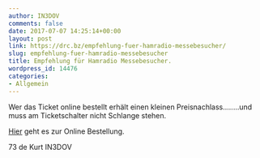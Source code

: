 ```yaml
---
author: IN3DOV
comments: false
date: 2017-07-07 14:25:14+00:00
layout: post
link: https://drc.bz/empfehlung-fuer-hamradio-messebesucher/
slug: empfehlung-fuer-hamradio-messebesucher
title: Empfehlung für Hamradio Messebesucher.
wordpress_id: 14476
categories:
- Allgemein
---
```


Wer das Ticket online bestellt erhält einen kleinen Preisnachlass........und muss am Ticketschalter nicht Schlange stehen.

[Hier](http://www.hamradio-friedrichshafen.de/ham-de/besucher/online-ticketing.php) geht es zur Online Bestellung.

73 de Kurt IN3DOV
